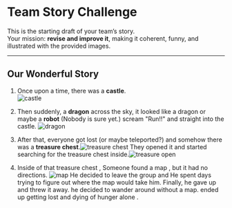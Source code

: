 # Team Story Challenge

This is the starting draft of your team’s story.  
Your mission: **revise and improve it**, making it coherent, funny, and illustrated with the provided images.

---

## Our Wonderful Story

1. Once upon a time, there was a **castle**.  
   ![castle](img1.png)

2. Then suddenly, a **dragon** across the sky, it looked like a dragon or maybe a **robot** (Nobody is sure yet.) scream "Run!!" and straight into the castle.
   ![dragon](dragon.png)

3. After that, everyone got lost (or maybe teleported?) and somehow there was a **treasure chest**.![treasure chest](img/treasure_large.png)
   They opened it and started searching for the treasure chest inside.![treasure open](img/treasure_open.png)

4. Inside of that treasure chest , Someone found a map , but it had no directions.
   ![map](/img/map.png) 
   He decided to leave the group and He spent days trying to figure out where the map would take him.
   Finally, he gave up and threw it away. he decided to wander around without a map.
   ended up getting lost and dying of hunger alone .